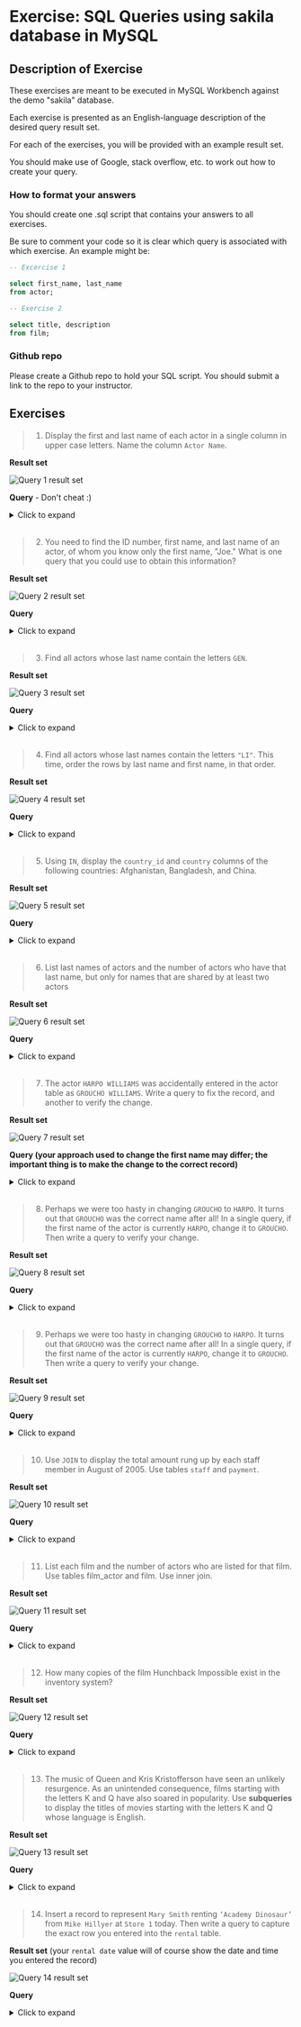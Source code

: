 # Exercise: SQL Queries using sakila database in MySQL
## Description of Exercise

These exercises are meant to be executed in MySQL Workbench against the demo "sakila" database.

Each exercise is presented as an English-language description of the desired query result set. 

For each of the exercises, you will be provided with an example result set.

You should make use of Google, stack overflow, etc. to work out how to create your query.

### How to format your answers
You should create one .sql script that contains your answers to all exercises.

Be sure to comment your code so it is clear which query is associated with which exercise. An example might be:

```sql
-- Excercise 1

select first_name, last_name 
from actor;

-- Exercise 2

select title, description
from film;
```

### Github repo
Please create a Github repo to hold your SQL script. You should submit a link to the repo to your instructor.

## Exercises

>1. Display the first and last name of each actor in a single column in upper case letters. Name the column `Actor Name`.

**Result set**

![Query 1 result set](https://github.com/Kiresorg/amex-sql-exercise/blob/main/images/q1.PNG)

**Query** - Don't cheat :)

<details>
  <summary>Click to expand</summary>
  
  ```sql
select upper(concat(first_name, ' ', last_name))   'Actor Name'
from actor;
  ```
</details>

</br>

>2. You need to find the ID number, first name, and last name of an actor, of whom you know only the first name, "Joe." What is one query that you could use to obtain this information?

**Result set**

![Query 2 result set](https://github.com/Kiresorg/amex-sql-exercise/blob/main/images/q2.PNG)

**Query**

<details>
  <summary>Click to expand</summary>
  
  ```sql
select actor_id, first_name, last_name 
from actor
where lower(first_name) = lower("Joe");
  ```
</details>

</br>

>3. Find all actors whose last name contain the letters ```GEN```.

**Result set**

![Query 3 result set](https://github.com/Kiresorg/amex-sql-exercise/blob/main/images/q3.png)

**Query**

<details>
  <summary>Click to expand</summary>
  
  ```sql
select * 
from actor 
where upper(last_name) like '%GEN%';
  ```
</details>

</br>

>4. Find all actors whose last names contain the letters ```"LI"```. This time, order the rows by last name and first name, in that order.

**Result set**

![Query 4 result set](https://github.com/Kiresorg/amex-sql-exercise/blob/main/images/q4.png)

**Query**

<details>
  <summary>Click to expand</summary>
  
  ```sql
select * 
from actor 
where upper(last_name) like '%LI%' 
order by last_name, first_name;
  ```
</details>

</br>

>5. Using ```IN```, display the ```country_id``` and ```country``` columns of the following countries: Afghanistan, Bangladesh, and China.

**Result set**

![Query 5 result set](https://github.com/Kiresorg/amex-sql-exercise/blob/main/images/q5.png)

**Query**

<details>
  <summary>Click to expand</summary>
  
  ```sql
select country_id, country 
from country 
where country in ('Afghanistan', 'Bangladesh', 'China');
  ```
</details>

</br>

>6. List last names of actors and the number of actors who have that last name, but only for names that are shared by at least two actors

**Result set**

![Query 6 result set](https://github.com/Kiresorg/amex-sql-exercise/blob/main/images/q6.png)

**Query**

<details>
  <summary>Click to expand</summary>
  
  ```sql
select last_name, count(*) actor_count 
from actor 
group by last_name
having actor_count >1
order by actor_count desc, last_name;
  ```
</details>

</br>

>7. The actor ```HARPO WILLIAMS``` was accidentally entered in the actor table as ```GROUCHO WILLIAMS```. Write a query to fix the record, and another to verify the change.

**Result set**

![Query 7 result set](https://github.com/Kiresorg/amex-sql-exercise/blob/main/images/q7.png)

**Query (your approach used to change the first name may differ; the important thing is to make the change to the correct record)**

<details>
  <summary>Click to expand</summary>
  
  ```sql
update actor set first_name = 'HARPO', last_name = 'WILLIAMS' where first_name = 'GROUCHO' and last_name = 'WILLIAMS';

select * from actor where last_name = 'WILLIAMS';
  ```
</details>

</br>

>8. Perhaps we were too hasty in changing ```GROUCHO``` to ```HARPO```. It turns out that ```GROUCHO``` was the correct name after all! In a single query, if the first name of the actor is currently ```HARPO```, change it to ```GROUCHO```. Then write a query to verify your change.

**Result set**

![Query 8 result set](https://github.com/Kiresorg/amex-sql-exercise/blob/main/images/q8.png)

**Query**

<details>
  <summary>Click to expand</summary>
  
  ```sql
update actor set first_name = 'GROUCHO', last_name = 'WILLIAMS' where first_name = 'HARPO' and last_name = 'WILLIAMS';

select * from actor where last_name = 'WILLIAMS';
  ```
</details>

</br>

>9. Perhaps we were too hasty in changing ```GROUCHO``` to ```HARPO```. It turns out that ```GROUCHO``` was the correct name after all! In a single query, if the first name of the actor is currently ```HARPO```, change it to ```GROUCHO```. Then write a query to verify your change.

**Result set**

![Query 9 result set](https://github.com/Kiresorg/amex-sql-exercise/blob/main/images/q9.png)

**Query**

<details>
  <summary>Click to expand</summary>
  
  ```sql
update actor set first_name = 'GROUCHO', last_name = 'WILLIAMS' where first_name = 'HARPO' and last_name = 'WILLIAMS';

select * from actor where last_name = 'WILLIAMS';
  ```
</details>

</br>

>10. Use ```JOIN``` to display the total amount rung up by each staff member in August of 2005. Use tables ```staff``` and ```payment```.

**Result set**

![Query 10 result set](https://github.com/Kiresorg/amex-sql-exercise/blob/main/images/q10.png)

**Query**

<details>
  <summary>Click to expand</summary>
  
  ```sql
select stf.first_name, stf.last_name, sum(pay.amount)
from staff stf
left join payment pay
on stf.staff_id = pay.staff_id
WHERE month(pay.payment_date) = 8
and year(pay.payment_date)  = 2005
group by stf.first_name, stf.last_name;
  ```
</details>

</br>

>11. List each film and the number of actors who are listed for that film. Use tables film_actor and film. Use inner join.

**Result set**

![Query 11 result set](https://github.com/Kiresorg/amex-sql-exercise/blob/main/images/q11.png)

**Query**

<details>
  <summary>Click to expand</summary>
  
  ```sql
select flm.title, count(*) number_of_actors
from film flm
inner join film_actor fim_act
on flm.film_id = fim_act.film_id
group by flm.title
order by number_of_actors desc;
  ```
</details>

</br>

>12. How many copies of the film Hunchback Impossible exist in the inventory system?

**Result set**

![Query 12 result set](https://github.com/Kiresorg/amex-sql-exercise/blob/main/images/q12.png)

**Query**

<details>
  <summary>Click to expand</summary>
  
  ```sql
select flm.title, count(*) number_in_inventory
from film flm
inner join inventory inv
on flm.film_id = inv.film_id
where lower(flm.title) = lower('Hunchback Impossible')
group by flm.title;
  ```
</details>

</br>

>13. The music of Queen and Kris Kristofferson have seen an unlikely resurgence. As an unintended consequence, films starting with the letters K and Q have also soared in popularity. Use **subqueries** to display the titles of movies starting with the letters K and Q whose language is English.

**Result set**

![Query 13 result set](https://github.com/Kiresorg/amex-sql-exercise/blob/main/images/q13.png)

**Query**

<details>
  <summary>Click to expand</summary>
  
  ```sql
select title
from film 
where (title like 'K%' or title like 'Q%')
and language_id in (
	select language_id 
	from language 
	where name = 'English'
)
order by title;
  ```
</details>

</br>

>14. Insert a record to represent ```Mary Smith``` renting ```‘Academy Dinosaur’``` from ```Mike Hillyer``` at ```Store 1``` today. Then write a query to capture the exact row you entered into the ```rental``` table.

**Result set** (your ```rental date``` value will of course show the date and time you entered the record)

![Query 14 result set](https://github.com/Kiresorg/amex-sql-exercise/blob/main/images/q14.png)

**Query**

<details>
  <summary>Click to expand</summary>
  
  ```sql
insert into rental (rental_date, inventory_id, customer_id, staff_id)
values (NOW(), 1, 1, 1);

select * from rental
where inventory_id = 1 and
customer_id = 1 and 
staff_id = 1;
  ```
</details>

</br>

